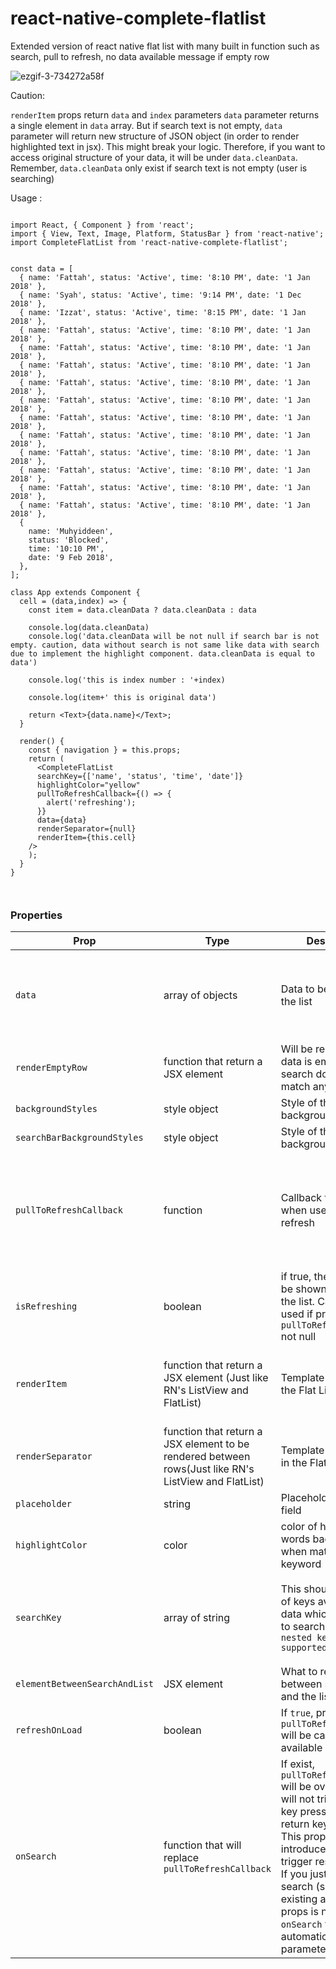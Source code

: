 # react-native-complete-flatlist
Extended version of react native flat list with many built in function such as search, pull to refresh, no data available message if empty row

![ezgif-3-734272a58f](https://user-images.githubusercontent.com/24792201/35842001-724e51be-0b3a-11e8-8a4b-77eb8b4ed17f.gif)


Caution:

```renderItem``` props return ```data``` and ```index``` parameters
```data``` parameter returns a single element in ```data``` array. But if search text is not empty, ```data``` parameter will return new structure of JSON object (in order to render highlighted text in jsx). This might break your logic. Therefore, if you want to access original structure of your data, it will be under ```data.cleanData```. Remember, ```data.cleanData``` only exist if search text is not empty (user is searching)






Usage : 



```

import React, { Component } from 'react';
import { View, Text, Image, Platform, StatusBar } from 'react-native';
import CompleteFlatList from 'react-native-complete-flatlist';


const data = [
  { name: 'Fattah', status: 'Active', time: '8:10 PM', date: '1 Jan 2018' },
  { name: 'Syah', status: 'Active', time: '9:14 PM', date: '1 Dec 2018' },
  { name: 'Izzat', status: 'Active', time: '8:15 PM', date: '1 Jan 2018' },
  { name: 'Fattah', status: 'Active', time: '8:10 PM', date: '1 Jan 2018' },
  { name: 'Fattah', status: 'Active', time: '8:10 PM', date: '1 Jan 2018' },
  { name: 'Fattah', status: 'Active', time: '8:10 PM', date: '1 Jan 2018' },
  { name: 'Fattah', status: 'Active', time: '8:10 PM', date: '1 Jan 2018' },
  { name: 'Fattah', status: 'Active', time: '8:10 PM', date: '1 Jan 2018' },
  { name: 'Fattah', status: 'Active', time: '8:10 PM', date: '1 Jan 2018' },
  { name: 'Fattah', status: 'Active', time: '8:10 PM', date: '1 Jan 2018' },
  { name: 'Fattah', status: 'Active', time: '8:10 PM', date: '1 Jan 2018' },
  { name: 'Fattah', status: 'Active', time: '8:10 PM', date: '1 Jan 2018' },
  { name: 'Fattah', status: 'Active', time: '8:10 PM', date: '1 Jan 2018' },
  { name: 'Fattah', status: 'Active', time: '8:10 PM', date: '1 Jan 2018' },
  {
    name: 'Muhyiddeen',
    status: 'Blocked',
    time: '10:10 PM',
    date: '9 Feb 2018',
  },
];

class App extends Component {
  cell = (data,index) => {
    const item = data.cleanData ? data.cleanData : data

    console.log(data.cleanData)
    console.log('data.cleanData will be not null if search bar is not empty. caution, data without search is not same like data with search due to implement the highlight component. data.cleanData is equal to data')

    console.log('this is index number : '+index)

    console.log(item+' this is original data')

    return <Text>{data.name}</Text>;
  }

  render() {
    const { navigation } = this.props;
    return (
      <CompleteFlatList
      searchKey={['name', 'status', 'time', 'date']}
      highlightColor="yellow"
      pullToRefreshCallback={() => {
        alert('refreshing');
      }}
      data={data}
      renderSeparator={null}
      renderItem={this.cell}
    />
    );
  }
}



```



### Properties
|Prop|Type|Description|Default|Required|
|----|----|-----------|-------|--------|
|`data`|array of objects|Data to be rendered in the list|[]|Required (come on, ofcourse u need data for this)|
|`renderEmptyRow`|function that return a JSX element|Will be rendered when data is empty or search does not match any keyword|```()=><Text style={styles.noData}>{'No data available'}</Text>```|Optional|
|`backgroundStyles`|style object|Style of the flatlist background|null|Optional|
|`searchBarBackgroundStyles`|style object|Style of the searchbar background|null|Optional|
|`pullToRefreshCallback`|function|Callback function when user pull to refresh|null|Optional (Pull to refresh will not be available if this is not supplied|
|`isRefreshing`|boolean|if true, the loading will be shown on top of the list. Can only be used if prop `pullToRefreshCallback` not null|false|Optional|
|`renderItem`|function that return a JSX element (Just like RN's ListView and FlatList)|Template of a row in the Flat List|null (open for PR if anyone wish to make default template for this)|Required (since I dont do default template yet) |
|`renderSeparator`|function that return a JSX element to be rendered between rows(Just like RN's ListView and FlatList)|Template of separator in the Flat List|a thin line|Optional|
|`placeholder`|string|Placeholder of search field|"Search ..."|Optional|
|`highlightColor`|color|color of higlighted words background when match search keyword|yellow|Optional|
|`searchKey`|array of string|This should be name of keys available in data which will be use to search. ```**Warning: nested key not yet supported```|null|Optional (if not supplied, search field will not appear)|
|`elementBetweenSearchAndList`|JSX element|What to render between searchbar and the list|null|Optional|
|`refreshOnLoad`|boolean|If `true`, prop `pullToRefreshCallback` will be called if available|true|Optional|
|`onSearch`|function that will replace `pullToRefreshCallback`|If exist, `pullToRefreshCallback` will be overrided. This will not triggered on key press, but on return key pressed. This props is introduced if search trigger result from API. If you just want local search (search from existing array), this props is not needed. `onSearch` will automatic get `keyword` parameter|()=>null|Optional|